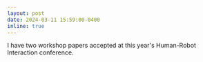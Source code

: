 ```yaml
---
layout: post
date: 2024-03-11 15:59:00-0400
inline: true
---
```


I have two workshop papers accepted at this year's Human-Robot Interaction conference.
